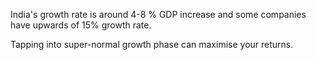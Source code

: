 India's growth rate is around 4-8 % GDP increase and some companies have upwards of 15% growth rate. 

Tapping into super-normal growth phase can maximise your returns. 